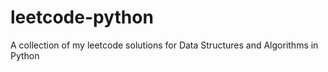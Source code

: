 # leetcode-python
A collection of my leetcode solutions for Data Structures and Algorithms in Python
